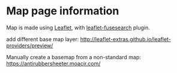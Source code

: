 # Map page information

Map is made using [Leaflet](https://leafletjs.com/), with [leaflet-fusesearch](https://github.com/naomap/leaflet-fusesearch) plugin.

add different base map layer:
http://leaflet-extras.github.io/leaflet-providers/preview/

Manually create a basemap from a non-standard map:
https://antirubbersheeter.moacir.com/
